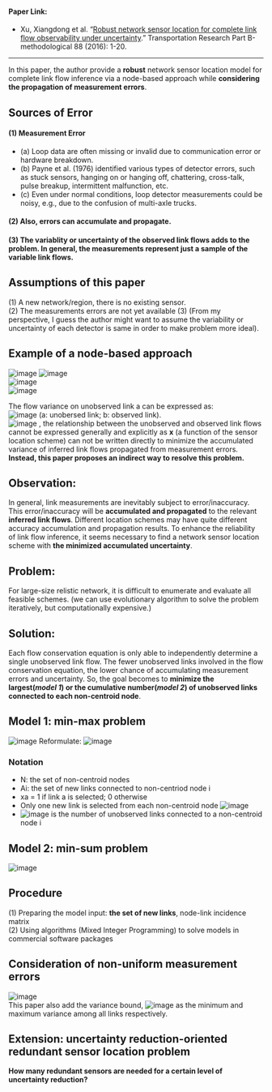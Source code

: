 #### Paper Link:
 - Xu, Xiangdong et al. “[Robust network sensor location for complete link flow observability under uncertainty](https://www.sciencedirect.com/science/article/pii/S0191261516000436?via%3Dihub).” Transportation Research Part B-methodological 88 (2016): 1-20. 
___________________________________________________________________________________________________________________________________________________________________________________

In this paper, the author provide a **robust** network sensor location model for complete link flow inference via a node-based approach while **considering the propagation of measurement errors**. 

## Sources of Error
#### (1)  Measurement Error 
 - (a) Loop data are often missing or invalid due to communication error or hardware breakdown.   
 - (b) Payne et al. (1976) identified various types of detector errors, such as stuck sensors, hanging on or hanging off, chattering, cross-talk, pulse breakup, intermittent malfunction, etc.   
 - (c) Even under normal conditions, loop detector measurements could be noisy, e.g., due to the confusion of multi-axle trucks.   
#### (2)  Also, errors can accumulate and propagate.   
#### (3)  The variablity or uncertainty of the observed link flows adds to the problem. In general, the measurements represent just a sample of the variable link flows.  

## Assumptions of this paper
(1) A new network/region, there is no existing sensor.   
(2) The measurements errors are not yet available 
(3) (From my perspective, I guess the author might want to assume the variability or uncertainty of each detector is same in order to make problem more ideal). 

## Example of a node-based approach
![image](https://user-images.githubusercontent.com/88390140/131739377-83d3519f-8bd6-423a-8f3d-16cd46d52ae8.png)
![image](https://user-images.githubusercontent.com/88390140/131739311-d5b60dbe-51f2-4f31-98b5-16e81f3d8cb6.png)  
![image](https://user-images.githubusercontent.com/88390140/131738532-1775df64-31ab-487a-ac18-1a8173bccc59.png)  
![image](https://user-images.githubusercontent.com/88390140/131738587-54fe9edc-2559-4b18-9ce3-6d6bc5f28d59.png)  

The flow variance on unobserved link a can be expressed as:      
![image](https://user-images.githubusercontent.com/88390140/131688630-5bd64c1b-63bd-49e8-8220-bec325ace1aa.png)
(a: unobersed link; b: observed link).       
![image](https://user-images.githubusercontent.com/88390140/131739911-33a4d7a4-79e2-4730-8efc-cc26c628b3b9.png)
, the relationship between the unobserved and observed link flows cannot be expressed generally and explicitly as **x** (a function of the sensor location scheme) can not be written directly to minimize the accumulated variance of inferred link flows propagated from measurement errors.   
**Instead, this paper proposes an indirect way to resolve this problem.**  

## Observation: 
In general, link measurements are inevitably subject to error/inaccuracy. This error/inaccuracy will be **accumulated and propagated** to the relevant **inferred link flows**.
Different location schemes may have quite different accuracy accumulation and propagation results.
To enhance the reliability of link flow inference, it seems necessary to find a network sensor location scheme with **the minimized accumulated uncertainty**. 

## Problem:
For large-size relistic network, it is difficult to enumerate and evaluate all feasible schemes. 
(we can use evolutionary algorithm to solve the problem iteratively, but computationally expensive.) 

## Solution:
Each flow conservation equation is only able to independently determine a single unobserved link flow.
The fewer unobserved links involved in the flow conservation equation, the lower chance of accumulating measurement errors and uncertainty. 
So, the goal becomes to **minimize the largest(*model 1*) or the cumulative number(*model 2*) of unobserved links connected to each non-centroid node**. 

## Model 1: min-max problem
![image](https://user-images.githubusercontent.com/88390140/131718264-88485507-b24d-45a5-95b8-22eec50dfd84.png)
Reformulate:
![image](https://user-images.githubusercontent.com/88390140/131718361-bba33552-47aa-4295-843e-a115be9086fd.png)

###  Notation
 - N: the set of non-centroid nodes  
 - Ai: the set of new links connected to non-centriod node i 
 - xa = 1 if link a is selected; 0 otherwise 
 - Only one new link is selected from each non-centroid node ![image](https://user-images.githubusercontent.com/88390140/131719211-64a8f7ba-7454-4fdd-a639-b78512c9a893.png)
 - ![image](https://user-images.githubusercontent.com/88390140/131719347-a3420cc4-db07-4d61-afb8-425c5514d512.png) is the number of unobserved links connected to a non-centroid node i 

## Model 2: min-sum problem 
![image](https://user-images.githubusercontent.com/88390140/131718401-7f7faa01-3b69-4470-a224-cd78ad803c2d.png)

## Procedure
(1) Preparing the model input: **the set of new links**, node-link incidence matrix  
(2) Using algorithms (Mixed Integer Programming) to solve models in commercial software packages 

## Consideration of non-uniform measurement errors
![image](https://user-images.githubusercontent.com/88390140/131761358-ae342ead-f3c6-4d79-adcd-e7de9167f4c4.png)     
This paper also add the variance bound, ![image](https://user-images.githubusercontent.com/88390140/131761639-11c03dfc-eaa7-4186-9373-7da2cac57f46.png)
as the minimum and maximum variance among all links respectively. 

## Extension: uncertainty reduction-oriented redundant sensor location problem 
**How many redundant sensors are needed for a certain level of uncertainty reduction?**


